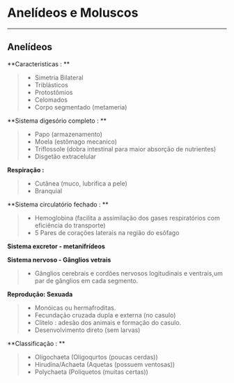# Anelídeos e Moluscos
---

## Anelídeos
**Caracteristicas : **
>- Simetria Bilateral
>-  Triblásticos
>-  Protostômios
>-  Celomados
>-  Corpo segmentado (metameria)

**Sistema digesório completo : **
> - Papo (armazenamento)
> - Moela (estômago mecanico)
> - Triflossole (dobra intestinal para maior absorção de nutrientes)
> - Disgetão extracelular

**Respiração :**

> - Cutânea (muco, lubrifica a pele)
> - Branquial

**Sistema circulatório fechado : **

> - Hemoglobina (facilita a assimilação dos gases respiratórios com eficiência do transporte)
> - 5 Pares de corações laterais na região do esôfago

**Sistema excretor - metanifrídeos**

**Sistema nervoso - Gânglios vetrais**

> - Gânglios cerebrais e cordões nervosos logitudinais e ventrais,um par de gânglios em cada segmento.

**Reprodução: Sexuada**

> - Monóicas ou hermafroditas.
> - Fecundação cruzada dupla e externa (no casulo)
> - Clitelo : adesão dos animais e formação do casulo.
> - Desenvolvimento direto (sem larvas)

**Classificação : **

> - Oligochaeta (Oligoqurtos (poucas cerdas))
> - Hirudina/Achaeta (Aquetas (possuem ventosas))
> - Polychaeta (Poliquetos (muitas certas))